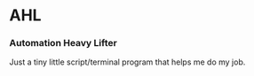 # AHL
### Automation Heavy Lifter
Just a tiny little script/terminal program that helps me do my job.
